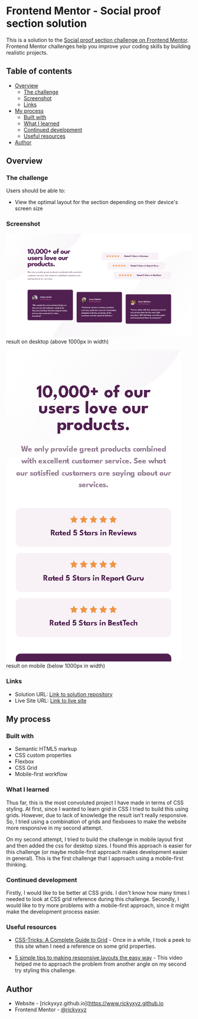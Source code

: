 # Frontend Mentor - Social proof section solution

This is a solution to the [Social proof section challenge on Frontend Mentor](https://www.frontendmentor.io/challenges/social-proof-section-6e0qTv_bA). Frontend Mentor challenges help you improve your coding skills by building realistic projects. 

## Table of contents

- [Overview](#overview)
  - [The challenge](#the-challenge) 
  - [Screenshot](#screenshot)
  - [Links](#links)
- [My process](#my-process)
  - [Built with](#built-with)
  - [What I learned](#what-i-learned)
  - [Continued development](#continued-development)
  - [Useful resources](#useful-resources)
- [Author](#author)

## Overview

### The challenge

Users should be able to:

- View the optimal layout for the section depending on their device's screen size

### Screenshot

![result on desktop](./screenshot/social-proof-section-desktop.png)
result on desktop (above 1000px in width)

![result on mobile](./screenshot/social-proof-section-mobile.png)
result on mobile (below 1000px in width)

### Links

- Solution URL: [Link to solution repository](https://github.com/rickyxyz/frontendmentor-projects/tree/main/social-proof-section )
- Live Site URL: [Link to live site](https://rickyxyz.github.io/frontendmentor-projects/social-proof-section/index.html)

## My process

### Built with

- Semantic HTML5 markup
- CSS custom properties
- Flexbox
- CSS Grid
- Mobile-first workflow

### What I learned

Thus far, this is the most convoluted project I have made in terms of CSS styling. At first, since I wanted to learn grid in CSS I tried to build this using grids. However, due to lack of knowledge the result isn't really responsive. So, I tried using a combination of grids and flexboxes to make the website more responsive in my second attempt.

On my second attempt, I tried to build the challenge in mobile layout first and then added the css for desktop sizes. I found this approach is easier for this challenge (or maybe mobile-first approach makes development easier in general). This is the first challenge that I approach using a mobile-first thinking.

### Continued development

Firstly, I would like to be better at CSS grids. I don't know how many times I needed to look at CSS grid reference during this challenge. Secondly, I would like to try more problems with a mobile-first approach, since it might make the development process easier.

### Useful resources

- [CSS-Tricks: A Complete Guide to Grid](https://css-tricks.com/snippets/css/complete-guide-grid/) - Once in a while, I took a peek to this site when I need a reference on some grid properties.

- [5 simple tips to making responsive layouts the easy way](https://youtu.be/VQraviuwbzU) - This video helped me to approach the problem from another angle on my second try styling this challenge.

## Author

- Website - [rickyxyz.github.io](https://www.rickyxyz.github.io
- Frontend Mentor - [@rickyxyz](https://www.frontendmentor.io/profile/rickyxyz)